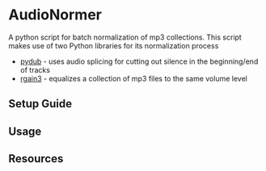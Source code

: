 # AudioNormer
A python script for batch normalization of mp3 collections. This script makes use of two Python libraries for its normalization process
- [pydub](https://github.com/jiaaro/pydub) - uses audio splicing for cutting out silence in the beginning/end of tracks
- [rgain3](https://github.com/chaudum/rgain3) - equalizes a collection of mp3 files to the same volume level

## Setup Guide

## Usage

## Resources 
